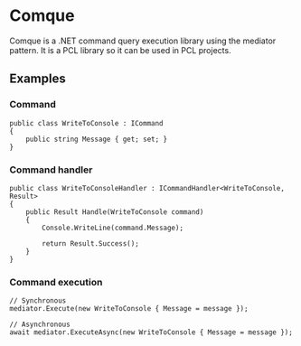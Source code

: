 # Comque
Comque is a .NET command query execution library using the mediator pattern.
It is a PCL library so it can be used in PCL projects.

## Examples
### Command

    public class WriteToConsole : ICommand
    {
        public string Message { get; set; }
    }

### Command handler

    public class WriteToConsoleHandler : ICommandHandler<WriteToConsole, Result>
    {
        public Result Handle(WriteToConsole command)
        {
            Console.WriteLine(command.Message);
          
            return Result.Success();
        }
    }

### Command execution

    // Synchronous
    mediator.Execute(new WriteToConsole { Message = message });
    
    // Asynchronous
    await mediator.ExecuteAsync(new WriteToConsole { Message = message });
    
